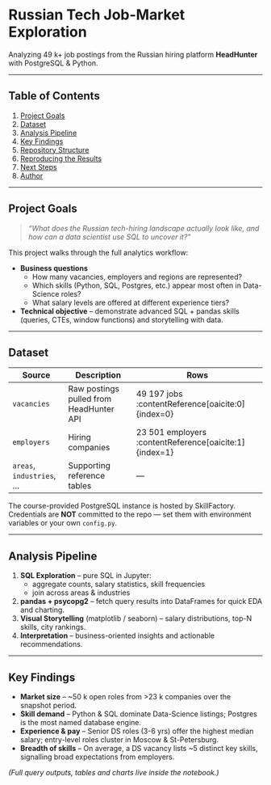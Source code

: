 # Russian Tech Job-Market Exploration 

Analyzing 49 k+ job postings from the Russian hiring platform **HeadHunter** with PostgreSQL & Python.

---

## Table of Contents
1. [Project Goals](#project-goals)  
2. [Dataset](#dataset)  
3. [Analysis Pipeline](#analysis-pipeline)  
4. [Key Findings](#key-findings)  
5. [Repository Structure](#repository-structure)  
6. [Reproducing the Results](#reproducing-the-results)  
7. [Next Steps](#next-steps)  
8. [Author](#author)

---

## Project Goals  

> *“What does the Russian tech-hiring landscape actually look like, and how can a data scientist use SQL to uncover it?”*  

This project walks through the full analytics workflow:

* **Business questions**  
  * How many vacancies, employers and regions are represented?  
  * Which skills (Python, SQL, Postgres, etc.) appear most often in Data-Science roles?  
  * What salary levels are offered at different experience tiers?  
* **Technical objective** – demonstrate advanced SQL + pandas skills (queries, CTEs, window functions) and storytelling with data.

---

## Dataset  

| Source | Description | Rows |
|--------|-------------|------|
| `vacancies` | Raw postings pulled from HeadHunter API | 49 197 jobs :contentReference[oaicite:0]{index=0} |
| `employers` | Hiring companies | 23 501 employers :contentReference[oaicite:1]{index=1} |
| `areas`, `industries`, … | Supporting reference tables | — |

The course-provided PostgreSQL instance is hosted by SkillFactory.  
Credentials are **NOT** committed to the repo — set them with environment variables or your own `config.py`.

---

## Analysis Pipeline  

1. **SQL Exploration** – pure SQL in Jupyter:  
   * aggregate counts, salary statistics, skill frequencies  
   * join across areas & industries  
2. **pandas + psycopg2** – fetch query results into DataFrames for quick EDA and charting.  
3. **Visual Storytelling** (matplotlib / seaborn) – salary distributions, top-N skills, city rankings.  
4. **Interpretation** – business-oriented insights and actionable recommendations.

---

## Key Findings  

* **Market size** – ~50 k open roles from >23 k companies over the snapshot period.  
* **Skill demand** – Python & SQL dominate Data-Science listings; Postgres is the most named database engine.  
* **Experience & pay** – Senior DS roles (3-6 yrs) offer the highest median salary; entry-level roles cluster in Moscow & St-Petersburg.  
* **Breadth of skills** – On average, a DS vacancy lists ~5 distinct key skills, signalling broad expectations from employers.  

*(Full query outputs, tables and charts live inside the notebook.)*

